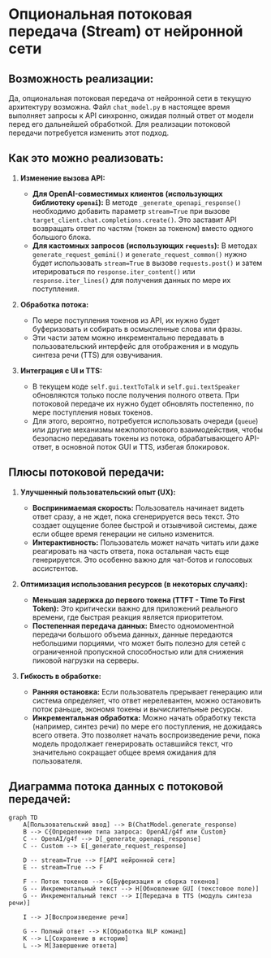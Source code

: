 # Опциональная потоковая передача (Stream) от нейронной сети

## Возможность реализации:
Да, опциональная потоковая передача от нейронной сети в текущую архитектуру возможна. Файл `chat_model.py` в настоящее время выполняет запросы к API синхронно, ожидая полный ответ от модели перед его дальнейшей обработкой. Для реализации потоковой передачи потребуется изменить этот подход.

## Как это можно реализовать:

1.  **Изменение вызова API:**
    *   **Для OpenAI-совместимых клиентов (использующих библиотеку `openai`):** В методе `_generate_openapi_response()` необходимо добавить параметр `stream=True` при вызове `target_client.chat.completions.create()`. Это заставит API возвращать ответ по частям (токен за токеном) вместо одного большого блока.
    *   **Для кастомных запросов (использующих `requests`):** В методах `generate_request_gemini()` и `generate_request_common()` нужно будет использовать `stream=True` в вызове `requests.post()` и затем итерироваться по `response.iter_content()` или `response.iter_lines()` для получения данных по мере их поступления.

2.  **Обработка потока:**
    *   По мере поступления токенов из API, их нужно будет буферизовать и собирать в осмысленные слова или фразы.
    *   Эти части затем можно инкрементально передавать в пользовательский интерфейс для отображения и в модуль синтеза речи (TTS) для озвучивания.

3.  **Интеграция с UI и TTS:**
    *   В текущем коде `self.gui.textToTalk` и `self.gui.textSpeaker` обновляются только после получения полного ответа. При потоковой передаче их нужно будет обновлять постепенно, по мере поступления новых токенов.
    *   Для этого, вероятно, потребуется использовать очереди (`queue`) или другие механизмы межпопотокового взаимодействия, чтобы безопасно передавать токены из потока, обрабатывающего API-ответ, в основной поток GUI и TTS, избегая блокировок.

## Плюсы потоковой передачи:

1.  **Улучшенный пользовательский опыт (UX):**
    *   **Воспринимаемая скорость:** Пользователь начинает видеть ответ сразу, а не ждет, пока сгенерируется весь текст. Это создает ощущение более быстрой и отзывчивой системы, даже если общее время генерации не сильно изменится.
    *   **Интерактивность:** Пользователь может начать читать или даже реагировать на часть ответа, пока остальная часть еще генерируется. Это особенно важно для чат-ботов и голосовых ассистентов.

2.  **Оптимизация использования ресурсов (в некоторых случаях):**
    *   **Меньшая задержка до первого токена (TTFT - Time To First Token):** Это критически важно для приложений реального времени, где быстрая реакция является приоритетом.
    *   **Постепенная передача данных:** Вместо одномоментной передачи большого объема данных, данные передаются небольшими порциями, что может быть полезно для сетей с ограниченной пропускной способностью или для снижения пиковой нагрузки на серверы.

3.  **Гибкость в обработке:**
    *   **Ранняя остановка:** Если пользователь прерывает генерацию или система определяет, что ответ нерелевантен, можно остановить поток раньше, экономя токены и вычислительные ресурсы.
    *   **Инкрементальная обработка:** Можно начать обработку текста (например, синтез речи) по мере его поступления, не дожидаясь всего ответа. Это позволяет начать воспроизведение речи, пока модель продолжает генерировать оставшийся текст, что значительно сокращает общее время ожидания для пользователя.

## Диаграмма потока данных с потоковой передачей:

```mermaid
graph TD
    A[Пользовательский ввод] --> B(ChatModel.generate_response)
    B --> C{Определение типа запроса: OpenAI/g4f или Custom}
    C -- OpenAI/g4f --> D[_generate_openapi_response]
    C -- Custom --> E[_generate_request_response]

    D -- stream=True --> F[API нейронной сети]
    E -- stream=True --> F

    F -- Поток токенов --> G[Буферизация и сборка токенов]
    G -- Инкрементальный текст --> H[Обновление GUI (текстовое поле)]
    G -- Инкрементальный текст --> I[Передача в TTS (модуль синтеза речи)]

    I --> J[Воспроизведение речи]

    G -- Полный ответ --> K[Обработка NLP команд]
    K --> L[Сохранение в историю]
    L --> M[Завершение ответа]